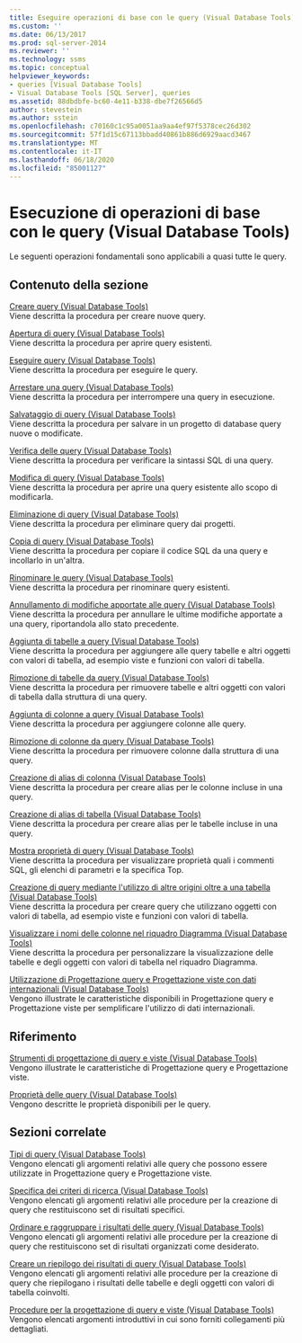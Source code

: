 ```yaml
---
title: Eseguire operazioni di base con le query (Visual Database Tools) | Microsoft Docs
ms.custom: ''
ms.date: 06/13/2017
ms.prod: sql-server-2014
ms.reviewer: ''
ms.technology: ssms
ms.topic: conceptual
helpviewer_keywords:
- queries [Visual Database Tools]
- Visual Database Tools [SQL Server], queries
ms.assetid: 88dbdbfe-bc60-4e11-b338-dbe7f26566d5
author: stevestein
ms.author: sstein
ms.openlocfilehash: c70160c1c95a0051aa9aa4ef97f5378cec26d302
ms.sourcegitcommit: 57f1d15c67113bbadd40861b886d6929aacd3467
ms.translationtype: MT
ms.contentlocale: it-IT
ms.lasthandoff: 06/18/2020
ms.locfileid: "85001127"
---
```

# <a name="perform-basic-operations-with-queries-visual-database-tools"></a>Esecuzione di operazioni di base con le query (Visual Database Tools)
  Le seguenti operazioni fondamentali sono applicabili a quasi tutte le query.  
  
## <a name="in-this-section"></a>Contenuto della sezione  
 [Creare query &#40;Visual Database Tools&#41;](visual-database-tools.md)  
 Viene descritta la procedura per creare nuove query.  
  
 [Apertura di query &#40;Visual Database Tools&#41;](open-queries-visual-database-tools.md)  
 Viene descritta la procedura per aprire query esistenti.  
  
 [Eseguire query &#40;Visual Database Tools&#41;](run-queries-visual-database-tools.md)  
 Viene descritta la procedura per eseguire le query.  
  
 [Arrestare una query &#40;Visual Database Tools&#41;](stop-a-query-visual-database-tools.md)  
 Viene descritta la procedura per interrompere una query in esecuzione.  
  
 [Salvataggio di query &#40;Visual Database Tools&#41;](save-queries-visual-database-tools.md)  
 Viene descritta la procedura per salvare in un progetto di database query nuove o modificate.  
  
 [Verifica delle query &#40;Visual Database Tools&#41;](verify-queries-visual-database-tools.md)  
 Viene descritta la procedura per verificare la sintassi SQL di una query.  
  
 [Modifica di query &#40;Visual Database Tools&#41;](modify-queries-visual-database-tools.md)  
 Viene descritta la procedura per aprire una query esistente allo scopo di modificarla.  
  
 [Eliminazione di query &#40;Visual Database Tools&#41;](delete-queries-visual-database-tools.md)  
 Viene descritta la procedura per eliminare query dai progetti.  
  
 [Copia di query &#40;Visual Database Tools&#41;](copy-queries-visual-database-tools.md)  
 Viene descritta la procedura per copiare il codice SQL da una query e incollarlo in un'altra.  
  
 [Rinominare le query &#40;Visual Database Tools&#41;](rename-queries-visual-database-tools.md)  
 Viene descritta la procedura per rinominare query esistenti.  
  
 [Annullamento di modifiche apportate alle query &#40;Visual Database Tools&#41;](discard-changes-made-to-queries-visual-database-tools.md)  
 Viene descritta la procedura per annullare le ultime modifiche apportate a una query, riportandola allo stato precedente.  
  
 [Aggiunta di tabelle a query &#40;Visual Database Tools&#41;](add-tables-to-queries-visual-database-tools.md)  
 Viene descritta la procedura per aggiungere alle query tabelle e altri oggetti con valori di tabella, ad esempio viste e funzioni con valori di tabella.  
  
 [Rimozione di tabelle da query &#40;Visual Database Tools&#41;](remove-tables-from-queries-visual-database-tools.md)  
 Viene descritta la procedura per rimuovere tabelle e altri oggetti con valori di tabella dalla struttura di una query.  
  
 [Aggiunta di colonne a query &#40;Visual Database Tools&#41;](add-columns-to-queries-visual-database-tools.md)  
 Viene descritta la procedura per aggiungere colonne alle query.  
  
 [Rimozione di colonne da query &#40;Visual Database Tools&#41;](remove-columns-from-queries-visual-database-tools.md)  
 Viene descritta la procedura per rimuovere colonne dalla struttura di una query.  
  
 [Creazione di alias di colonna &#40;Visual Database Tools&#41;](create-column-aliases-visual-database-tools.md)  
 Viene descritta la procedura per creare alias per le colonne incluse in una query.  
  
 [Creazione di alias di tabella &#40;Visual Database Tools&#41;](create-table-aliases-visual-database-tools.md)  
 Viene descritta la procedura per creare alias per le tabelle incluse in una query.  
  
 [Mostra proprietà di query &#40;Visual Database Tools&#41;](query-properties-visual-database-tools.md)  
 Viene descritta la procedura per visualizzare proprietà quali i commenti SQL, gli elenchi di parametri e la specifica Top.  
  
 [Creazione di query mediante l'utilizzo di altre origini oltre a una tabella &#40;Visual Database Tools&#41;](create-queries-using-something-besides-a-table-visual-database-tools.md)  
 Viene descritta la procedura per creare query che utilizzano oggetti con valori di tabella, ad esempio viste e funzioni con valori di tabella.  
  
 [Visualizzare i nomi delle colonne nel riquadro Diagramma &#40;Visual Database Tools&#41;](diagram-pane-visual-database-tools.md)  
 Viene descritta la procedura per personalizzare la visualizzazione delle tabelle e degli oggetti con valori di tabella nel riquadro Diagramma.  
  
 [Utilizzazione di Progettazione query e Progettazione viste con dati internazionali &#40;Visual Database Tools&#41;](use-the-query-and-view-designer-with-international-data-visual-database-tools.md)  
 Vengono illustrate le caratteristiche disponibili in Progettazione query e Progettazione viste per semplificare l'utilizzo di dati internazionali.  
  
## <a name="reference"></a>Riferimento  
 [Strumenti di progettazione di query e viste &#40;Visual Database Tools&#41;](query-and-view-designer-tools-visual-database-tools.md)  
 Vengono illustrate le caratteristiche di Progettazione query e Progettazione viste.  
  
 [Proprietà delle query &#40;Visual Database Tools&#41;](query-properties-visual-database-tools.md)  
 Vengono descritte le proprietà disponibili per le query.  
  
## <a name="related-sections"></a>Sezioni correlate  
 [Tipi di query &#40;Visual Database Tools&#41;](types-of-queries-visual-database-tools.md)  
 Vengono elencati gli argomenti relativi alle query che possono essere utilizzate in Progettazione query e Progettazione viste.  
  
 [Specifica dei criteri di ricerca &#40;Visual Database Tools&#41;](specify-search-criteria-visual-database-tools.md)  
 Vengono elencati gli argomenti relativi alle procedure per la creazione di query che restituiscono set di risultati specifici.  
  
 [Ordinare e raggruppare i risultati delle query &#40;Visual Database Tools&#41;](sort-and-group-query-results-visual-database-tools.md)  
 Vengono elencati gli argomenti relativi alle procedure per la creazione di query che restituiscono set di risultati organizzati come desiderato.  
  
 [Creare un riepilogo dei risultati di query &#40;Visual Database Tools&#41;](summarize-query-results-visual-database-tools.md)  
 Vengono elencati gli argomenti relativi alle procedure per la creazione di query che riepilogano i risultati delle tabelle e degli oggetti con valori di tabella coinvolti.  
  
 [Procedure per la progettazione di query e viste &#40;Visual Database Tools&#41;](design-queries-and-views-how-to-topics-visual-database-tools.md)  
 Vengono elencati argomenti introduttivi in cui sono forniti collegamenti più dettagliati.  
  
  
